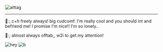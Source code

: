 ![alttag](https://i.postimg.cc/m27dPtGB/IMG-0573.gif) 
_________
🐾:; c+h freely always! big cudcomf. I'm really cool and you should int and befriend me! I promise I'm nice!! I'm so lonely.. 

🪻:; almost always offtab,, w2i to get my attention!

![hey](https://watermelon.crd.co/assets/images/gallery21/982517e1.gif?v=bc28efca) ![b](https://camo.githubusercontent.com/1a80d0c11fdb68e9c1d5a09a3bc3107357218e09ac24275f8697a3e8b5362b55/68747470733a2f2f66696c65732e636174626f782e6d6f652f7034636236702e676966) 
